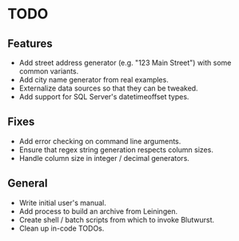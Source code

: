 # TODO

## Features

- Add street address generator (e.g. "123 Main Street") with some common variants.
- Add city name generator from real examples.
- Externalize data sources so that they can be tweaked.
- Add support for SQL Server's datetimeoffset types.

## Fixes

- Add error checking on command line arguments.
- Ensure that regex string generation respects column sizes.
- Handle column size in integer / decimal generators.

## General

- Write initial user's manual.
- Add process to build an archive from Leiningen.
- Create shell / batch scripts from which to invoke Blutwurst.
- Clean up in-code TODOs.
